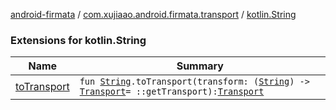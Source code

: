 [android-firmata](../../index.md) / [com.xujiaao.android.firmata.transport](../index.md) / [kotlin.String](./index.md)

### Extensions for kotlin.String

| Name | Summary |
|---|---|
| [toTransport](to-transport.md) | `fun `[`String`](https://kotlinlang.org/api/latest/jvm/stdlib/kotlin/-string/index.html)`.toTransport(transform: (`[`String`](https://kotlinlang.org/api/latest/jvm/stdlib/kotlin/-string/index.html)`) -> `[`Transport`](../-transport/index.md)` = ::getTransport): `[`Transport`](../-transport/index.md) |
